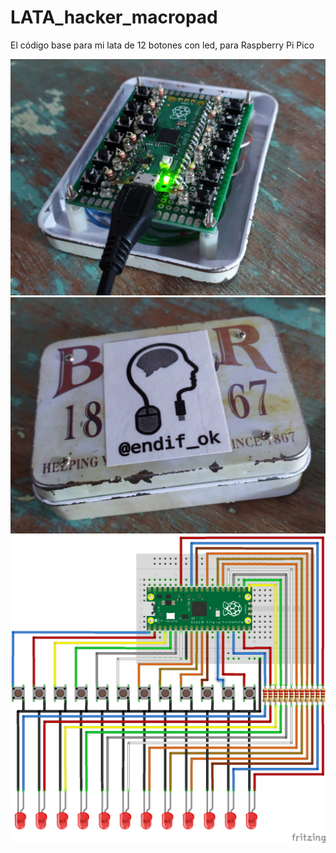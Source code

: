 # LATA_hacker_macropad
El código base para mi lata de 12 botones con led, para Raspberry Pi Pico

<img src=https://github.com/TenoTrash/LATA_hacker_macropad/blob/main/2023-11-23%2020.29.51.jpg>

<img src=https://github.com/TenoTrash/LATA_hacker_macropad/blob/main/2023-11-23%2020.30.13.jpg>

<img src=https://github.com/TenoTrash/LATA_hacker_juego_simon/blob/main/Esquem%C3%A1tico_LATA.png>
